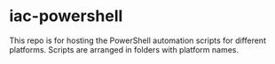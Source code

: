 # iac-powershell
This repo is for hosting the PowerShell automation scripts for different platforms. Scripts are arranged in folders with platform names.
